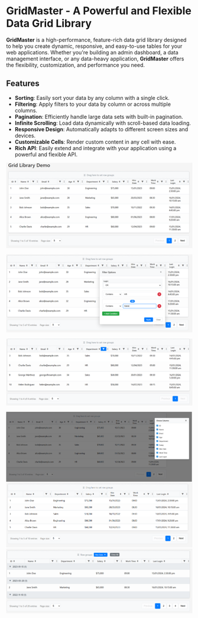 # GridMaster - A Powerful and Flexible Data Grid Library

**GridMaster** is a high-performance, feature-rich data grid library designed to help you create dynamic, responsive, and easy-to-use tables for your web applications. Whether you're building an admin dashboard, a data management interface, or any data-heavy application, **GridMaster** offers the flexibility, customization, and performance you need.

## Features

- **Sorting**: Easily sort your data by any column with a single click.
- **Filtering**: Apply filters to your data by column or across multiple columns.
- **Pagination**: Efficiently handle large data sets with built-in pagination.
- **Infinite Scrolling**: Load data dynamically with scroll-based data loading.
- **Responsive Design**: Automatically adapts to different screen sizes and devices.
- **Customizable Cells**: Render custom content in any cell with ease.
- **Rich API**: Easily extend and integrate with your application using a powerful and flexible API.



![Grid Library Demo](https://github.com/faisal2006e/GridMaster/blob/main/Screenshots/1.PNG)

![Grid Library Demo](https://github.com/faisal2006e/GridMaster/blob/main/Screenshots/2.PNG)

![Grid Library Demo](https://github.com/faisal2006e/GridMaster/blob/main/Screenshots/3.PNG)

![Grid Library Demo](https://github.com/faisal2006e/GridMaster/blob/main/Screenshots/ColumnChosser.png)
![Grid Library Demo](https://github.com/faisal2006e/GridMaster/blob/main/Screenshots/ColumnChosser2.png)
![Grid Library Demo](https://github.com/faisal2006e/GridMaster/blob/main/Screenshots/Grouping.png)

